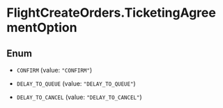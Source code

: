 # FlightCreateOrders.TicketingAgreementOption

## Enum


* `CONFIRM` (value: `"CONFIRM"`)

* `DELAY_TO_QUEUE` (value: `"DELAY_TO_QUEUE"`)

* `DELAY_TO_CANCEL` (value: `"DELAY_TO_CANCEL"`)


